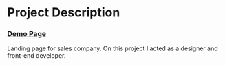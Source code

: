 # Project Description

### [Demo Page](https://vkarasik.github.io/landing.reckram/dist/)

Landing page for sales company. On this project I acted as a designer and front-end developer.
